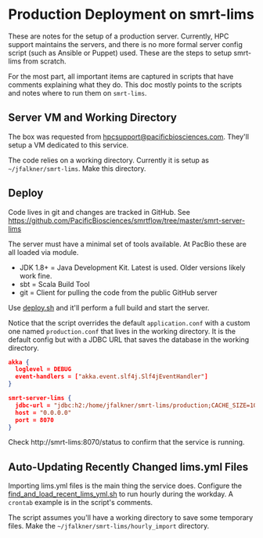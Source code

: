 # Production Deployment on smrt-lims

These are notes for the setup of a production server. Currently, HPC 
support maintains the servers, and there is no more formal server config
script (such as Ansible or Puppet) used. These are the steps to setup
smrt-lims from scratch.

For the most part, all important items are captured in scripts that have
comments explaining what they do. This doc mostly points to the scripts 
and notes where to run them on `smrt-lims`.

## Server VM and Working Directory

The box was requested from hpcsupport@pacificbiosciences.com. They'll
setup a VM dedicated to this service.

The code relies on a working directory. Currently it is setup as `~/jfalkner/smrt-lims`. Make this directory.

## Deploy

Code lives in git and changes are tracked in GitHub. See https://github.com/PacificBiosciences/smrtflow/tree/master/smrt-server-lims

The server must have a minimal set of tools available. At PacBio these
are all loaded via module.

- JDK 1.8+ = Java Development Kit. Latest is used. Older versions likely work fine. 
- sbt = Scala Build Tool
- git = Client for pulling the code from the public GitHub server

Use [deploy.sh](https://github.com/PacificBiosciences/smrtflow/blob/master/smrt-server-lims/scripts/deploy.sh)
and it'll perform a full build and start the server.

Notice that the script overrides the default `application.conf` with a
custom one named `production.conf` that lives in the working directory. 
It is the default config but with a JDBC URL that saves the database in the working directory.

```json
akka {
  loglevel = DEBUG
  event-handlers = ["akka.event.slf4j.Slf4jEventHandler"]
}

smrt-server-lims {
  jdbc-url = "jdbc:h2:/home/jfalkner/smrt-lims/production;CACHE_SIZE=100000"
  host = "0.0.0.0"
  port = 8070
}
```

Check http://smrt-lims:8070/status to confirm that the service is running.

## Auto-Updating Recently Changed lims.yml Files

Importing lims.yml files is the main thing the service does. Configure
the [find_and_load_recent_lims_yml.sh](https://github.com/PacificBiosciences/smrtflow/blob/master/smrt-server-lims/scripts/find_and_load_recent_lims_yml.sh)
to run hourly during the workday. A `crontab` example is in the script's comments.

The script assumes you'll have a working directory to save some temporary files. Make the `~/jfalkner/smrt-lims/hourly_import` directory.